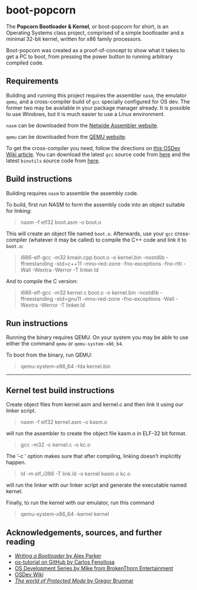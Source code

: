 # boot-popcorn
The **Popcorn Bootloader & Kernel**, or boot-popcorn for short, is an Operating Systems class project, comprised of a simple bootloader and a minimal 32-bit kernel, written for x86 family processors.

Boot-popcorn was created as a proof-of-concept to show what it takes to get a PC to boot, from pressing the power button to running arbitrary compiled code.

## Requirements
Building and running this project requires the assembler `nasm`, the emulator `qemu`, and a cross-compiler build of `gcc` specially configured for OS dev.  The former two may be available in your package manager already.  It is possible to use Windows, but it is much easier to use a Linux environment.

`nasm` can be downloaded from the [Netwide Assembler website](https://nasm.us/).

`qemu` can be downloaded from the [QEMU website](https://www.qemu.org/).

To get the cross-compiler you need, follow the directions on [this OSDev Wiki article](https://wiki.osdev.org/GCC_Cross-Compiler).  You can download the latest `gcc` source code from [here](https://ftp.gnu.org/gnu/gcc/) and the latest `binutils` source code from [here](https://ftp.gnu.org/gnu/binutils/).

## Build instructions
Building requires `nasm` to assemble the assembly code.

To build, first run NASM to form the assembly code into an object suitable for linking:

> nasm -f elf32 boot.asm -o boot.o

This will create an object file named `boot.o`.  Afterwards, use your `gcc` cross-compiler 
(whatever it may be called) to compile the C++ code and link it to `boot.o`:

> i686-elf-gcc -m32 kmain.cpp boot.o -o kernel.bin -nostdlib -ffreestanding -std=c++11 -mno-red-zone -fno-exceptions -fno-rtti -Wall -Wextra -Werror -T linker.ld

And to compile the C version:

> i686-elf-gcc -m32 kernel.c boot.o -o kernel.bin -nostdlib -ffreestanding -std=gnu11 
-mno-red-zone -fno-exceptions -Wall -Wextra -Werror -T linker.ld

## Run instructions
Running the binary requires QEMU.  On your system you may be able to use either the command `qemu` or `qemu-system-x86_64`.

To boot from the binary, run QEMU:

> qemu-system-x86_64 -fda kernel.bin

---

## Kernel test build instructions

Create object files from kernel.asm and kernel.c and then link it using our linker script.

> nasm -f elf32 kernel.asm -o kasm.o

will run the assembler to create the object file kasm.o in ELF-32 bit format.

> gcc -m32 -c kernel.c -o kc.o

The ’-c ’ option makes sure that after compiling, linking doesn’t implicitly happen.

> ld -m elf_i386 -T link.ld -o kernel kasm.o kc.o

will run the linker with our linker script and generate the executable named kernel.

Finally, to run the kernel with our emulator, run this command

> qemu-system-x86_64 -kernel kernel

## Acknowledgements, sources, and further reading
* [_Writing a Bootloader_ by Alex Parker](http://3zanders.co.uk/2017/10/13/writing-a-bootloader/)
* [os-tutorial on GitHub by Carlos Fenollosa](https://github.com/cfenollosa/os-tutorial)
* [OS Development Series by Mike from BrokenThorn Entertainment](http://brokenthorn.com/Resources/OSDevIndex.html)
* [OSDev Wiki](https://wiki.osdev.org/Main_Page)
* [_The world of Protected Mode_ by Gregor Brunmar](http://www.osdever.net/tutorials/view/the-world-of-protected-mode)
